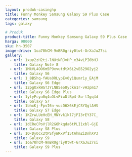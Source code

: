 ```yaml
---
layout: produk-casinghp
title: Funny Monkey Samsung Galaxy S9 Plus Case
categories: samsung
tags: galaxy

# Produk
product-title: Funny Monkey Samsung Galaxy S9 Plus Case
harga: 90000
sku: hn-3507
image-drive: 1oa70hCM-9mBR0griy0twt-GrXaJuZ7si
gallery:
  - url: 1xuy2zH2ti-lNUtNRJvHP_x34vLPI0bHJ
    title: Galaxy Note 8
  - url: 1MkVL4OO6m5P9xvutdtX6i2vB529O2yj2
    title: Galaxy S6
  - url: 1_8BShq-fAUa0RLypEv0y1Qumr1y_EAjM
    title: Galaxy S6 Edge
  - url: 12pgOxkWGTJYLNB5eo8yckn1r-vHzpm17
    title: Galaxy S6 Edge Plus
  - url: 1ytyPcya0q4uOLvPiwDtBp4-8u-lIgq4d
    title: Galaxy S7
  - url: 1bhxKj-FpvI6n-vucD6X6kEjCSYQglAHS
    title: Galaxy S7 Edge
  - url: 1KZrwLUeHcEH_MNYvk1kl7jPI3rEY37C_
    title: Galaxy S8
  - url: 1dCReCPoVjlR2GOhkqda6tPLI1xbl-GjE
    title: Galaxy S8 Plus
  - url: 1Q-DyOcx2tPSfyWRxVf15tAhmZiDnhXP3
    title: Galaxy S9
  - url: 1oa70hCM-9mBR0griy0twt-GrXaJuZ7si
    title: Galaxy S9 Plus
---
```

